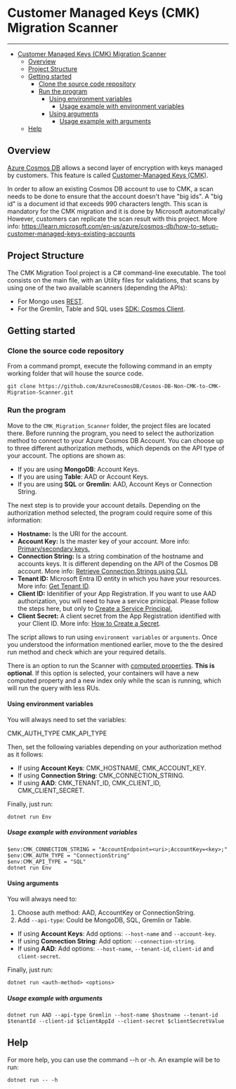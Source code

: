 # Customer Managed Keys (CMK) Migration Scanner

---
- [Customer Managed Keys (CMK) Migration Scanner](#customer-managed-keys-cmk-migration-scanner)
  - [Overview](#overview)
  - [Project Structure](#project-structure)
  - [Getting started](#getting-started)
    - [Clone the source code repository](#clone-the-source-code-repository)
    - [Run the program](#run-the-program)
      - [Using environment variables](#using-environment-variables)
        - [Usage example with environment variables](#usage-example-with-environment-variables)
      - [Using arguments](#using-arguments)
        - [Usage example with arguments](#usage-example-with-arguments)
  - [Help](#help)

## Overview

[Azure Cosmos DB](https://learn.microsoft.com/en-us/azure/cosmos-db/) allows a second layer of encryption with keys managed by customers. This feature is called [Customer-Managed Keys (CMK)](https://learn.microsoft.com/en-us/azure/cosmos-db/how-to-setup-customer-managed-keys?tabs=azure-portal).

In order to allow an existing Cosmos DB account to use to CMK, a scan needs to be done to ensure that the account doesn't have "big ids". A "big id" is a document id that exceeds 990 characters length. This scan is mandatory for the CMK migration and it is done by Microsoft automatically/ However, customers can replicate the scan result with this project. More info: https://learn.microsoft.com/en-us/azure/cosmos-db/how-to-setup-customer-managed-keys-existing-accounts

## Project Structure

The CMK Migration Tool project is a C# command-line executable. The tool consists on the main file, with an Utility files for validations, that scans by using one of the two available scanners (depending the APIs):

- For Mongo uses [REST](https://learn.microsoft.com/en-us/rest/api/cosmos-db/).
- For the Gremlin, Table and SQL uses [SDK: Cosmos Client](https://learn.microsoft.com/en-us/azure/cosmos-db/nosql/sdk-dotnet-v3).

## Getting started

### Clone the source code repository

From a command prompt, execute the following command in an empty working folder that will house the source code.

```shell
git clone https://github.com/AzureCosmosDB/Cosmos-DB-Non-CMK-to-CMK-Migration-Scanner.git
```

### Run the program

Move to the `CMK_Migration_Scanner` folder, the project files are located there. Before running the program, you need to select the authorization method to connect to your Azure Cosmos DB Account. You can choose up to three different authorization methods, which depends on the API type of your account. The options are shown as:

- If you are using **MongoDB**: Account Keys.
- If you are using **Table**: AAD or Account Keys.
- If you are using **SQL** or **Gremlin**: AAD, Account Keys or Connection String.

The next step is to provide your account details. Depending on the authorization method selected, the program could require some of this information:

- **Hostname:** Is the URI for the account.
- **Account Key:** Is the master key of your account. More info: [Primary/secondary keys.](https://learn.microsoft.com/en-us/azure/cosmos-db/secure-access-to-data?tabs=using-primary-key#primary-keys)
- **Connection String:** Is a string combination of the hostname and accounts keys. It is different depending on the API of the Cosmos DB account. More info: [Retrieve Connection Strings using CLI.](https://learn.microsoft.com/en-us/azure/cosmos-db/scripts/cli/common/keys)
- **Tenant ID:** Microsoft Entra ID entity in which you have your resources. More info: [Get Tenant ID](https://learn.microsoft.com/en-us/azure/azure-portal/get-subscription-tenant-id).
- **Client ID:** Idenitifier of your App Registration. If you want to use AAD authorization, you will need to have a service prinicipal. Please follow the steps here, but only to [Create a Service Principal.](https://learn.microsoft.com/en-us/azure/azure-portal/get-subscription-tenant-id)
- **Client Secret:** A client secret from the App Registration identified with your Client ID. More info: [How to Create a Secret](https://learn.microsoft.com/en-us/entra/identity-platform/howto-create-service-principal-portal#option-3-create-a-new-client-secret).

The script allows to run using `environment variables` or `arguments`. Once you understood the information mentioned earlier, move to the the desired run method and check which are your required details.

There is an option to run the Scanner with [computed properties](https://learn.microsoft.com/en-us/azure/cosmos-db/nosql/query/computed-properties?tabs=dotnet#use-computed-properties-in-queries). **This is optional**. If this option is selected, your containers will have a new computed property and a new index only while the scan is running, which will run the query with less RUs.

#### Using environment variables

You will always need to set the variables:

CMK_AUTH_TYPE
CMK_API_TYPE

Then, set the following variables depending on your authorization method as it follows:

- If using **Account Keys**: CMK_HOSTNAME, CMK_ACCOUNT_KEY.
- If using **Connection String**: CMK_CONNECTION_STRING.
- If using **AAD**: CMK_TENANT_ID, CMK_CLIENT_ID, CMK_CLIENT_SECRET.

Finally, just run:

```shell
dotnet run Env
```

##### Usage example with environment variables

```shell
$env:CMK_CONNECTION_STRING = "AccountEndpoint=<uri>;AccountKey=<key>;"
$env:CMK_AUTH_TYPE = "ConnectionString"
$env:CMK_API_TYPE = "SQL"
dotnet run Env
```

#### Using arguments

You will always need to:

1) Choose auth method: AAD, AccountKey or ConnectionString.
2) Add `--api-type`: Could be MongoDB, SQL, Gremlin or Table.

- If using **Account Keys**: Add options: `--host-name` and `--account-key`.
- If using **Connection String**: Add option: `--connection-string`.
- If using **AAD**: Add options: `--host-name`, `--tenant-id`, `client-id` and `client-secret`.

Finally, just run:

```shell
dotnet run <auth-method> <options>
```

##### Usage example with arguments

```shell
dotnet run AAD --api-type Gremlin --host-name $hostname --tenant-id $tenantId --client-id $clientAppId --client-secret $clientSecretValue
```

## Help

For more help, you can use the command --h or -h. An example will be to run:

```shell
dotnet run -- -h
```
